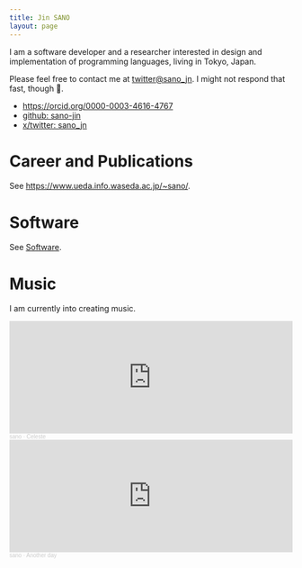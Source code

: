 ```yaml
---
title: Jin SANO
layout: page
---
```


I am a software developer and a researcher
interested in design and implementation of programming languages,
living in Tokyo, Japan.

Please feel free to contact me at [twitter@sano_jn](https://twitter.com/sano_jn).
I might not respond that fast, though 🙂.

- <https://orcid.org/0000-0003-4616-4767>
- [github: sano-jin](https://github.com/sano-jin)
- [x/twitter: sano_jn](https://twitter.com/sano_jn)

# Career and Publications

See <https://www.ueda.info.waseda.ac.jp/~sano/>.

# Software

See [Software](software).

# Music

I am currently into creating music.

<iframe width="100%" width="450" height="200" scrolling="no" frameborder="no" allow="autoplay" src="https://w.soundcloud.com/player/?url=https%3A//api.soundcloud.com/tracks/1323459022&color=%23ff5500&auto_play=false&hide_related=false&show_comments=true&show_user=true&show_reposts=false&show_teaser=true&visual=true"></iframe><div style="font-size: 10px; color: #cccccc;line-break: anywhere;word-break: normal;overflow: hidden;white-space: nowrap;text-overflow: ellipsis; font-family: Interstate,Lucida Grande,Lucida Sans Unicode,Lucida Sans,Garuda,Verdana,Tahoma,sans-serif;font-weight: 100;"><a href="https://soundcloud.com/sano2" title="sano" target="_blank" style="color: #cccccc; text-decoration: none;">sano</a> · <a href="https://soundcloud.com/sano2/celeste" title="Celeste" target="_blank" style="color: #cccccc; text-decoration: none;">Celeste</a></div>

<iframe width="100%" width="450" height="200" scrolling="no" frameborder="no" allow="autoplay" src="https://w.soundcloud.com/player/?url=https%3A//api.soundcloud.com/tracks/1318510963&color=%23ff5500&auto_play=false&hide_related=false&show_comments=true&show_user=true&show_reposts=false&show_teaser=true&visual=true"></iframe><div style="font-size: 10px; color: #cccccc;line-break: anywhere;word-break: normal;overflow: hidden;white-space: nowrap;text-overflow: ellipsis; font-family: Interstate,Lucida Grande,Lucida Sans Unicode,Lucida Sans,Garuda,Verdana,Tahoma,sans-serif;font-weight: 100;"><a href="https://soundcloud.com/sano2" title="sano" target="_blank" style="color: #cccccc; text-decoration: none;">sano</a> · <a href="https://soundcloud.com/sano2/random10" title="Another day" target="_blank" style="color: #cccccc; text-decoration: none;">Another day</a></div>
